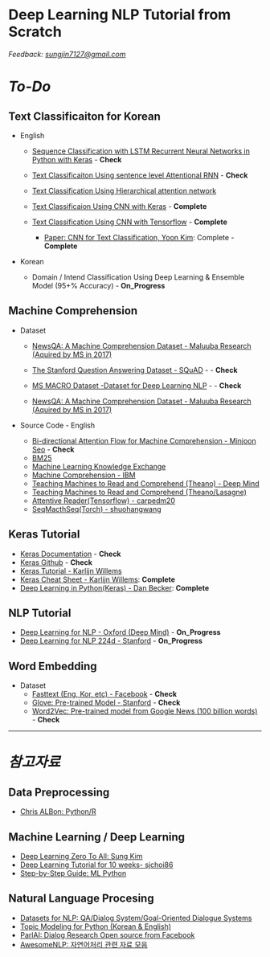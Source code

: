 # Deep Learning NLP Tutorial from Scratch

*Feedback: sungjin7127@gmail.com*

# *To-Do*

## Text Classificaiton for Korean

* English
  * [Sequence Classification with LSTM Recurrent Neural Networks in Python with Keras](http://machinelearningmastery.com/sequence-classification-lstm-recurrent-neural-networks-python-keras/) - __Check__
  * [Text Classificaiton Using sentence level Attentional RNN](https://richliao.github.io/supervised/classification/2016/12/26/textclassifier-RNN/) - __Check__
  * [Text Classification Using Hierarchical attention network](https://richliao.github.io/supervised/classification/2016/12/26/textclassifier-HATN/)

  * [Text Classificaion Using CNN with Keras](https://richliao.github.io/supervised/classification/2016/11/26/textclassifier-convolutional/) - __Complete__
  * [Text Classification Using CNN with Tensorflow](http://www.wildml.com/2015/12/implementing-a-cnn-for-text-classification-in-tensorflow/) - __Complete__
    * [Paper: CNN for Text Classification, Yoon Kim](https://arxiv.org/abs/1408.5882): Complete - __Complete__

* Korean
  * Domain / Intend Classification Using Deep Learning & Ensemble Model (95+% Accuracy) - __On_Progress__

## Machine Comprehension
 * Dataset
   * [NewsQA: A Machine Comprehension Dataset - Maluuba Research (Aquired by MS in 2017)](https://datasets.maluuba.com/NewsQA)
   
   * [The Stanford Question Answering Dataset - SQuAD](https://rajpurkar.github.io/SQuAD-explorer/) - - __Check__
   * [MS MACRO Dataset -Dataset for Deep Learning NLP](http://www.msmarco.org/) - - __Check__
   * [NewsQA: A Machine Comprehension Dataset - Maluuba Research (Aquired by MS in 2017)](https://datasets.maluuba.com/NewsQA)
   
 * Source Code - English
   * [Bi-directional Attention Flow for Machine Comprehension - Minjoon Seo](https://github.com/allenai/bi-att-flow) - __Check__
   * [BM25](https://github.com/nhirakawa/BM25)
   * [Machine Learning Knowledge Exchange](https://github.com/winnerineast/MLKX)
   * [Machine Comprehension - IBM](https://github.com/at3103/Machine-Comprehension)
   * [Teaching Machines to Read and Comprehend (Theano) - Deep Mind](https://github.com/deepmind/rc-data)
   * [Teaching Machines to Read and Comprehend (Theano/Lasagne)](https://github.com/adbrebs/rnn_reader)
   * [Attentive Reader(Tensorflow) - carpedm20](https://github.com/carpedm20/attentive-reader-tensorflow)
   * [SeqMacthSeq(Torch) - shuohangwang](https://github.com/shuohangwang/SeqMatchSeq)

## Keras Tutorial
  * [Keras Documentation](https://keras.io/) - __Check__
  * [Keras Github](https://github.com/fchollet/keras) - __Check__
  * [Keras Tutorial - Karlijn Willems](https://www.datacamp.com/community/tutorials/deep-learning-python#gs.IFjvFl8)
  * [Keras Cheat Sheet - Karlijn Willems](https://www.datacamp.com/community/blog/keras-cheat-sheet#gs.eM9_21s): __Complete__
  * [Deep Learning in Python(Keras) - Dan Becker](https://www.datacamp.com/courses/deep-learning-in-python/): __Complete__

## NLP Tutorial
  * [Deep Learning for NLP - Oxford (Deep Mind)](https://github.com/oxford-cs-deepnlp-2017/lectures) - __On_Progress__
  * [Deep Learning for NLP 224d - Stanford](http://cs224d.stanford.edu/) - __On_Progress__

## Word Embedding
 * Dataset
   * [Fasttext (Eng, Kor, etc) - Facebook](https://github.com/facebookresearch/fastText) - __Check__
   * [Glove: Pre-trained Model - Stanford](https://nlp.stanford.edu/projects/glove/) - __Check__
   * [Word2Vec: Pre-trained model from Google News (100 billion words)](https://drive.google.com/file/d/0B7XkCwpI5KDYNlNUTTlSS21pQmM/edit) - __Check__

<hr/>

# *참고자료*

 ## Data Preprocessing
  - [Chris ALBon: Python/R](https://chrisalbon.com/)
 
 ## Machine Learning / Deep Learning
  - [Deep Learning Zero To All: Sung Kim](https://github.com/hunkim/DeepLearningZeroToAll)
  - [Deep Learning Tutorial for 10 weeks- sjchoi86](https://github.com/sjchoi86/dl_tutorials_10weeks)
  - [Step-by-Step Guide: ML Python](http://machinelearningmastery.com/start-here/)
  
 ## Natural Language Procesing
  - [Datasets for NLP: QA/Dialog System/Goal-Oriented Dialogue Systems](https://github.com/karthikncode/nlp-datasets) 
  - [Topic Modeling for Python (Korean & English)](https://www.lucypark.kr/courses/2015-ba/text-mining.html#topic-modeling)
  - [ParlAI: Dialog Research Open source from Facebook](https://github.com/facebookresearch/ParlAI/blob/master/README.md)
  - [AwesomeNLP: 자연어처리 관련 자료 모음](https://github.com/keon/awesome-nlp)
